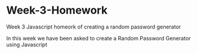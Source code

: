 # Week-3-Homework
Week 3 Javascript homeork of creating a random password generator

In this week we have been asked to create a Random Password Generator using Javascript
